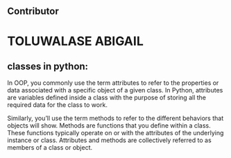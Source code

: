 ## Contributor
# TOLUWALASE ABIGAIL
## classes in python:
In OOP, you commonly use the term attributes to refer to the properties or data associated with a specific object of a given class. In Python, attributes are variables defined inside a class with the purpose of storing all the required data for the class to work.

Similarly, you’ll use the term methods to refer to the different behaviors that objects will show. Methods are functions that you define within a class. These functions typically operate on or with the attributes of the underlying instance or class. Attributes and methods are collectively referred to as members of a class or object.
